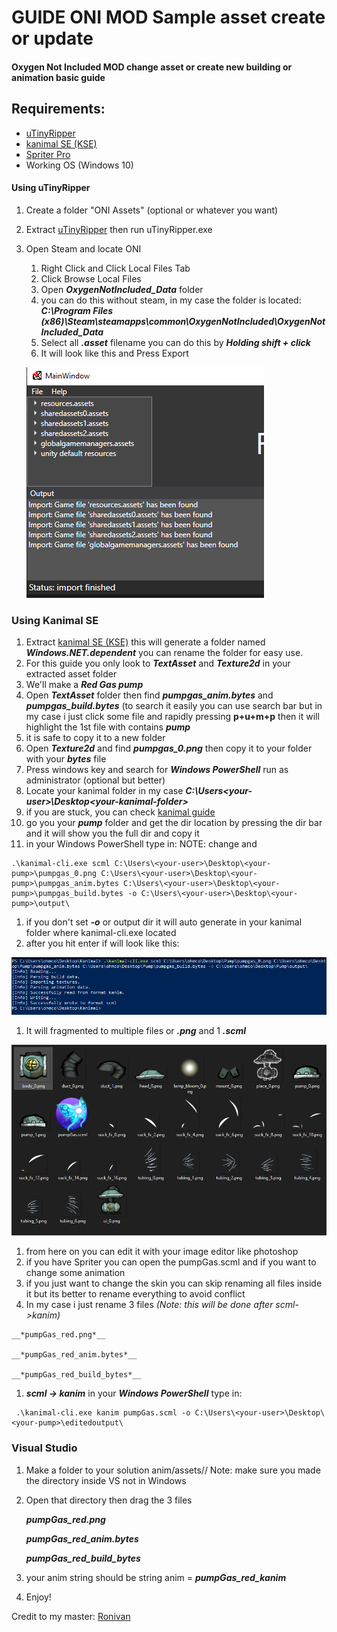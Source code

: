 # GUIDE ONI MOD Sample asset create or update

#### Oxygen Not Included MOD change asset or create new building or animation basic guide

## Requirements:
  * [uTinyRipper](https://github.com/mafaca/UtinyRipper)
  * [kanimal SE (KSE)](https://github.com/skairunner/kanimal-SE)
  * [Spriter Pro](https://brashmonkey.com/download-spriter-pro/)
  * Working OS (Windows 10)

#### Using uTinyRipper
1. Create a folder "ONI Assets" (optional or whatever you want) 
1. Extract [uTinyRipper](https://github.com/mafaca/UtinyRipper) then run uTinyRipper.exe
1. Open Steam and locate ONI
   1. Right Click and Click Local Files Tab
   1. Click Browse Local Files
   1. Open __*OxygenNotIncluded_Data*__ folder
   1. you can do this without steam, in my case the folder is located: __*C:\Program Files (x86)\Steam\steamapps\common\OxygenNotIncluded\OxygenNotIncluded_Data*__
   1. Select all __*.asset*__ filename you can do this by __*Holding shift + click*__
   1. It will look like this and Press Export
   
   ![tut1](/11.PNG)
 
### Using Kanimal SE
1. Extract [kanimal SE (KSE)](https://github.com/skairunner/kanimal-SE) this will generate a folder named __*Windows.NET.dependent*__  you can rename the folder for easy use.
1. For this guide you only look to __*TextAsset*__ and __*Texture2d*__ in your extracted asset folder
1. We'll make a __*Red Gas pump*__
  1. Open __*TextAsset*__ folder then find __*pumpgas_anim.bytes*__ and __*pumpgas_build.bytes*__ (to search it easily you can use search bar but in my case i just click some file and rapidly pressing __p+u+m+p__ then it will highlight the 1st file with contains __*pump*__
  1. it is safe to copy it to a new folder
  1. Open __*Texture2d*__ and find __*pumpgas_0.png*__ then copy it to your folder with your __*bytes*__ file
  1. Press windows key and search for __*Windows PowerShell*__ run as administrator (optional but better)
  1. Locate your kanimal folder in my case __*C:\Users\<your-user>\Desktop\<your-kanimal-folder>*__
  1. if you are stuck, you can check [kanimal guide](https://github.com/skairunner/kanimal-SE#kanim--scml)
  1. go you your __*pump*__ folder and get the dir location by pressing the dir bar and it will show you the full dir and copy it
  1. in your Windows PowerShell type in: NOTE: change __*<your-user>*__ and __*<your-pump>*__
  ```
  .\kanimal-cli.exe scml C:\Users\<your-user>\Desktop\<your-pump>\pumpgas_0.png C:\Users\<your-user>\Desktop\<your-pump>\pumpgas_anim.bytes C:\Users\<your-user>\Desktop\<your-pump>\pumpgas_build.bytes -o C:\Users\<your-user>\Desktop\<your-pump>\output\
  ```
  1. if you don't set __*-o*__ or output dir it will auto generate in your kanimal folder where kanimal-cli.exe located
  1. after you hit enter if will look like this:
  
  ![tut2](/223.PNG)
  
  1. It will fragmented to multiple files or __*.png*__ and 1 __*.scml*__
  
  ![tut3](/33.PNG)
  
  1. from here on you can edit it with your image editor like photoshop
  1. if you have Spriter you can open the pumpGas.scml and if you want to change some animation
  1. if you just want to change the skin you can skip renaming all files inside it but its better to rename everything to avoid conflict
  1. In my case i just rename 3 files *(Note: this will be done after scml->kanim)* 
 
    __*pumpGas_red.png*__

    __*pumpGas_red_anim.bytes*__

    __*pumpGas_red_build_bytes*__
   
   
1. __*scml -> kanim*__ in your __*Windows PowerShell*__ type in:
 ```
  .\kanimal-cli.exe kanim pumpGas.scml -o C:\Users\<your-user>\Desktop\<your-pump>\editedoutput\
 ```
### Visual Studio
1. Make a folder to your solution anim/assets/<your-pump-folder>/ Note: make sure you made the directory inside VS not in Windows
1. Open that directory then drag the 3 files 
 
   __*pumpGas_red.png*__
   
   __*pumpGas_red_anim.bytes*__
   
   __*pumpGas_red_build_bytes*__
   
   
1. your anim string should be string anim = __*pumpGas_red_kanim*__
1. Enjoy!
  
  
  
Credit to my master:
[Ronivan](https://github.com/Ronivan)
  
  
  
  
  
  
